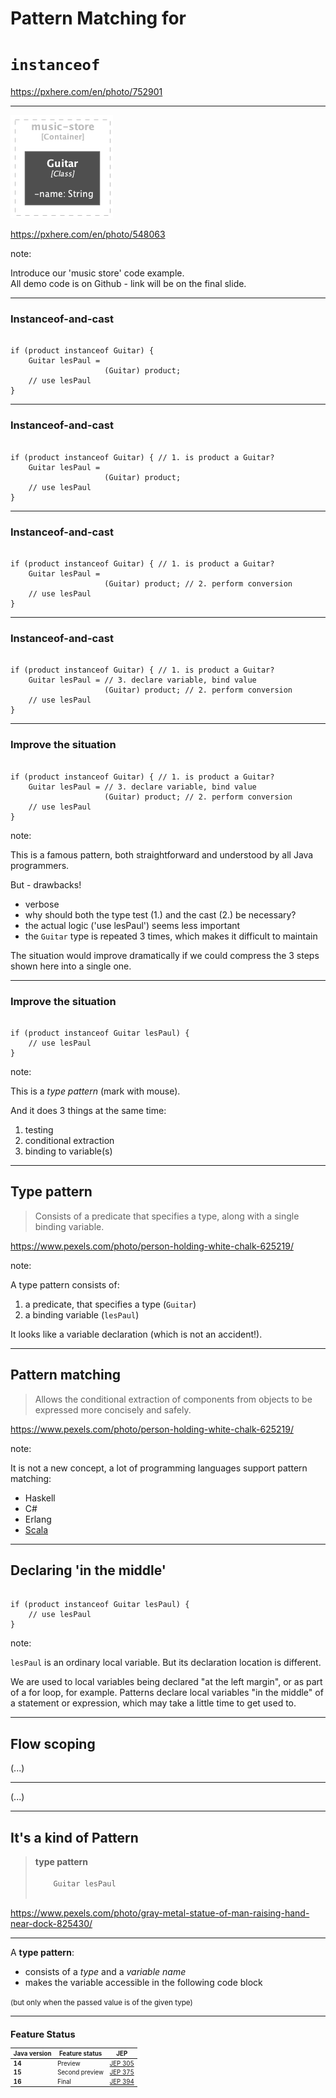 <!-- .slide: data-background="img/background/final-puzzle-piece.jpg" data-background-color="black" data-background-opacity="0.4" -->
# Pattern Matching for <!-- .element: class="stroke" -->
# `instanceof` <!-- .element: class="stroke" -->

<https://pxhere.com/en/photo/752901> <!-- .element: class="attribution" -->

---

<!-- .slide: data-background="img/background/guitar-store-close-up.jpg" data-background-color="black" data-background-opacity="0.2" -->
![music-store-phase-1](diagrams/music-store-phase-1.puml.png "Music store class diagram")

<https://pxhere.com/en/photo/548063> <!-- .element: class="attribution" -->

note:

Introduce our 'music store' code example.<br/>
All demo code is on Github - link will be on the final slide.

---

### Instanceof-and-cast

<pre><code class="java" data-trim data-line-numbers>
if (product instanceof Guitar) {
    Guitar lesPaul = 
                     (Guitar) product;
    // use lesPaul
}
</code></pre>

---


### Instanceof-and-cast

<pre><code class="java" data-trim data-line-numbers="1">
if (product instanceof Guitar) { // 1. is product a Guitar?
    Guitar lesPaul = 
                     (Guitar) product;
    // use lesPaul
}
</code></pre>

---


### Instanceof-and-cast

<pre><code class="java" data-trim data-line-numbers="3">
if (product instanceof Guitar) { // 1. is product a Guitar?
    Guitar lesPaul = 
                     (Guitar) product; // 2. perform conversion
    // use lesPaul
}
</code></pre>

---

### Instanceof-and-cast

<pre><code class="java" data-trim data-line-numbers="2">
if (product instanceof Guitar) { // 1. is product a Guitar?
    Guitar lesPaul = // 3. declare variable, bind value
                     (Guitar) product; // 2. perform conversion
    // use lesPaul
}
</code></pre>

---

<!-- .slide: data-auto-animate" -->

### Improve the situation

<pre data-id="improve-situation-animation"><code class="java" data-trim data-line-numbers>
if (product instanceof Guitar) { // 1. is product a Guitar?
    Guitar lesPaul = // 3. declare variable, bind value
                     (Guitar) product; // 2. perform conversion
    // use lesPaul
}
</code></pre>

note: 

This is a famous pattern, both straightforward and understood by all Java programmers.

But - drawbacks!

* verbose
* why should both the type test (1.) and the cast (2.) be necessary?
* the actual logic ('use lesPaul') seems less important
* the `Guitar` type is repeated 3 times, which makes it difficult to maintain

The situation would improve dramatically if we could compress the 3 steps shown here into a single one.

---

<!-- .slide: data-auto-animate" -->

### Improve the situation

<pre data-id="improve-situation-animation"><code class="java" data-trim data-line-numbers>
if (product instanceof Guitar lesPaul) { 
    // use lesPaul
}
</code></pre>

note:

This is a *type pattern* (mark with mouse).

And it does 3 things at the same time:

1. testing
2. conditional extraction
3. binding to variable(s)

---

<!-- .slide: data-background="img/background/chalkboard.jpg" data-background-color="black" data-background-opacity="0.3" -->
## Type pattern <!-- .element: class="stroke" -->

<blockquote class="explanation">
    Consists of a predicate that specifies a type, along with a single binding variable.
</blockquote>

<https://www.pexels.com/photo/person-holding-white-chalk-625219/> <!-- .element: class="attribution" -->

note:

A type pattern consists of:

1. a predicate, that specifies a type (`Guitar`)
2. a binding variable (`lesPaul`)

It looks like a variable declaration (which is not an accident!).

---

<!-- .slide: data-background="img/background/chalkboard.jpg" data-background-color="black" data-background-opacity="0.3" -->
## Pattern matching <!-- .element: class="stroke" -->

<blockquote class="explanation">
    Allows the conditional extraction of components from objects to be expressed more concisely and safely.
</blockquote>

<https://www.pexels.com/photo/person-holding-white-chalk-625219/> <!-- .element: class="attribution" -->

note:

It is not a new concept, a lot of programming languages support pattern matching:

* Haskell
* C#
* Erlang
* [Scala](https://docs.scala-lang.org/tour/pattern-matching.html)

---

## Declaring 'in the middle'

<pre><code class="java" data-trim data-line-numbers>
if (product instanceof Guitar lesPaul) { 
    // use lesPaul
}
</code></pre>

note:

`lesPaul` is an ordinary local variable.
But its declaration location is different.

We are used to local variables being declared "at the left margin", or as part of a for loop, for example.
Patterns declare local variables "in the middle" of a statement or expression, which may take a little time to get used to.

---

## Flow scoping

(...)

---

(...)

---

<!-- .slide: data-background="img/background/freddie-mercury.jpg" data-background-color="black" data-background-opacity="0.4" -->
## It's a kind of Pattern <!-- .element: class="stroke" -->

<blockquote class="explanation">
    <strong>type pattern</strong>
    <br/>
    <code data-trim data-noescape>
    Guitar lesPaul
    </code>
</blockquote>

<https://www.pexels.com/photo/gray-metal-statue-of-man-raising-hand-near-dock-825430/> <!-- .element: class="attribution" -->

---

A **type pattern**:

* consists of a *type* and a *variable name*
* makes the variable accessible in the following code block 

<small>(but only when the passed value is of the given type)<small>

---

## Feature Status

<table style="font-size: 100%">
    <thead>
        <tr>
            <th>Java version</th>
            <th>Feature status</th>
            <th>JEP</th>
        </tr>
    </thead>
    <tbody>
        <tr>
            <td><strong>14</strong></td>
            <td>Preview</td>
            <td><a href="https://openjdk.java.net/jeps/305">JEP 305</a></td>
        </tr>
        <tr class="fragment">
            <td><strong>15</strong></td>
            <td>Second preview</td>
            <td><a href="https://openjdk.java.net/jeps/375">JEP 375</a></td>
        </tr>
        <tr class="fragment">
            <td><strong>16</strong></td>
            <td>Final</td>
            <td><a href="https://openjdk.java.net/jeps/394">JEP 394</a></td>
        </tr>
    </tbody>
</table>

